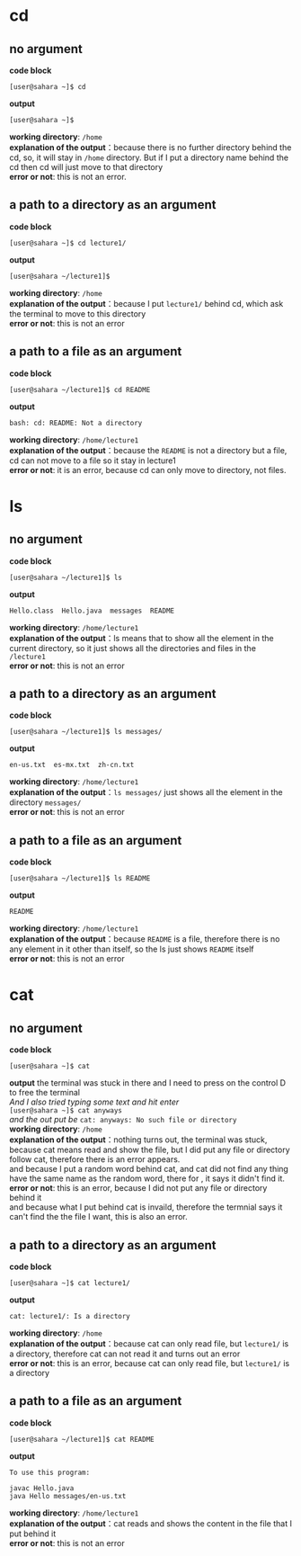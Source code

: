 # cd <br />
## no argument
**code block**
```
[user@sahara ~]$ cd
```
**output**
```
[user@sahara ~]$ 
```
**working directory**: `/home` <br />
**explanation of the output**：because there is no further directory behind the cd, so, it will stay in `/home` directory. But if I put a directory name behind the cd then cd will just move to that directory<br />
**error or not**: this is not an error.<br />
## a path to a directory as an argument
**code block**
```
[user@sahara ~]$ cd lecture1/
```
**output**
```
[user@sahara ~/lecture1]$ 
```
**working directory**: `/home` <br />
**explanation of the output**：because I put `lecture1/` behind cd, which ask the terminal to move to this directory <br />
**error or not**: this is not an error <br />
## a path to a file as an argument
**code block**
```
[user@sahara ~/lecture1]$ cd README 
```
**output**
```
bash: cd: README: Not a directory
```
**working directory**: `/home/lecture1` <br />
**explanation of the output**：because the `README` is not a directory but a file, cd can not move to a file so it stay in lecture1 <br />
**error or not**: it is an error, because cd can only move to directory, not files. <br />

# ls <br />
## no argument
**code block**
```
[user@sahara ~/lecture1]$ ls
```
**output**
```
Hello.class  Hello.java  messages  README
```
**working directory**: `/home/lecture1` <br />
**explanation of the output**：ls means that to show all the element in the current directory, so it just shows all the directories and files in the `/lecture1` <br />
**error or not**: this is not an error <br />
## a path to a directory as an argument
**code block**
```
[user@sahara ~/lecture1]$ ls messages/
```
**output**
```
en-us.txt  es-mx.txt  zh-cn.txt
```
**working directory**: `/home/lecture1` <br />
**explanation of the output**：`ls messages/` just shows all the element in the directory `messages/` <br />
**error or not**: this is not an error <br />
## a path to a file as an argument
**code block**
```
[user@sahara ~/lecture1]$ ls README 
```
**output**
```
README
```
**working directory**: `/home/lecture1` <br />
**explanation of the output**：because `README` is a file, therefore there is no any element in it other than itself, so the ls just shows `README` itself <br />
**error or not**: this is not an error <br />

# cat 
## no argument
**code block**
```
[user@sahara ~]$ cat
```
**output**
the terminal was stuck in there and I need to press on the control D to free the terminal <br />
*And I also tried typing some text and hit enter* <br />
`[user@sahara ~]$ cat anyways`<br />
*and the out put be* `cat: anyways: No such file or directory`<br />
**working directory**: `/home` <br />
**explanation of the output**：nothing turns out, the terminal was stuck, because cat means read and show the file, but I did put any file or directory follow cat, therefore there is an error appears.<br />
and because I put a random word behind cat, and cat did not find any thing have the same name as the random word, there for , it says it didn't find it. <br />
**error or not**: this is an error, because I did not put any file or directory behind it <br />
and because what I put behind cat is invaild, therefore the termnial says it can't find the the file I want, this is also an error.<br />
## a path to a directory as an argument
**code block**
```
[user@sahara ~]$ cat lecture1/
```
**output**
```
cat: lecture1/: Is a directory
```
**working directory**: `/home` <br />
**explanation of the output**：because cat can only read file, but `lecture1/` is a directory, therefore cat can not read it and turns out an error <br />
**error or not**: this is an error, because cat can only read file, but `lecture1/` is a directory <br />
## a path to a file as an argument
**code block**
```
[user@sahara ~/lecture1]$ cat README 
```
**output**
```
To use this program:

javac Hello.java
java Hello messages/en-us.txt
```
**working directory**: `/home/lecture1` <br />
**explanation of the output**：cat reads and shows the content in the file that I put behind it <br />
**error or not**: this is not an error <br />









